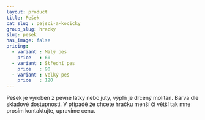 ```yaml
---
layout: product
title: Pešek
cat_slug : pejsci-a-kocicky
group_slug: hracky
slug: pesek
has_image: false
pricing:
  - variant : Malý pes
    price   : 60
  - variant : Střední pes
    price   : 90
  - variant : Velký pes
    price   : 120
---
```


Pešek je vyroben z pevné látky nebo juty, výplň je drcený molitan. Barva dle skladové dostupnosti.  V případě že chcete hračku menší či větší tak mne prosím kontaktujte, upravíme cenu.

